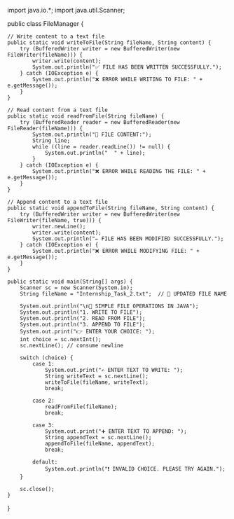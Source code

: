 import java.io.*;
import java.util.Scanner;

public class FileManager {

    // Write content to a text file
    public static void writeToFile(String fileName, String content) {
        try (BufferedWriter writer = new BufferedWriter(new FileWriter(fileName))) {
            writer.write(content);
            System.out.println("✅ FILE HAS BEEN WRITTEN SUCCESSFULLY.");
        } catch (IOException e) {
            System.out.println("❌ ERROR WHILE WRITING TO FILE: " + e.getMessage());
        }
    }

    // Read content from a text file
    public static void readFromFile(String fileName) {
        try (BufferedReader reader = new BufferedReader(new FileReader(fileName))) {
            System.out.println("📄 FILE CONTENT:");
            String line;
            while ((line = reader.readLine()) != null) {
                System.out.println("  " + line);
            }
        } catch (IOException e) {
            System.out.println("❌ ERROR WHILE READING THE FILE: " + e.getMessage());
        }
    }

    // Append content to a text file
    public static void appendToFile(String fileName, String content) {
        try (BufferedWriter writer = new BufferedWriter(new FileWriter(fileName, true))) {
            writer.newLine();
            writer.write(content);
            System.out.println("✏️ FILE HAS BEEN MODIFIED SUCCESSFULLY.");
        } catch (IOException e) {
            System.out.println("❌ ERROR WHILE MODIFYING FILE: " + e.getMessage());
        }
    }

    public static void main(String[] args) {
        Scanner sc = new Scanner(System.in);
        String fileName = "Internship_Task_2.txt";  // 🔄 UPDATED FILE NAME

        System.out.println("\n📁 SIMPLE FILE OPERATIONS IN JAVA");
        System.out.println("1. WRITE TO FILE");
        System.out.println("2. READ FROM FILE");
        System.out.println("3. APPEND TO FILE");
        System.out.print("👉 ENTER YOUR CHOICE: ");
        int choice = sc.nextInt();
        sc.nextLine(); // consume newline

        switch (choice) {
            case 1:
                System.out.print("✍️ ENTER TEXT TO WRITE: ");
                String writeText = sc.nextLine();
                writeToFile(fileName, writeText);
                break;

            case 2:
                readFromFile(fileName);
                break;

            case 3:
                System.out.print("➕ ENTER TEXT TO APPEND: ");
                String appendText = sc.nextLine();
                appendToFile(fileName, appendText);
                break;

            default:
                System.out.println("❗ INVALID CHOICE. PLEASE TRY AGAIN.");
        }

        sc.close();
    }
}
